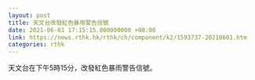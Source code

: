 ```yaml
---
layout: post
title: 天文台改發紅色暴雨警告信號
date: 2021-06-01 17:15:15.000000000 +08:00
link: https://news.rthk.hk/rthk/ch/component/k2/1593737-20210601.htm
categories: rthk
---
```


天文台在下午5時15分，改發紅色暴雨警告信號。
